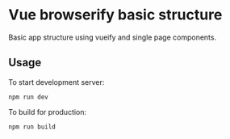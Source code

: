 # Vue browserify basic structure
Basic app structure using vueify and single page components. 

## Usage
To start development server:

```
npm run dev
```

To build for production: 
```
npm run build
```